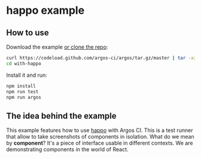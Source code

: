 # happo example

## How to use

Download the example [or clone the repo](https://github.com/argos-ci/argos):

```bash
curl https://codeload.github.com/argos-ci/argos/tar.gz/master | tar -xz --strip=2 argos-master/examples/with-happo
cd with-happo
```

Install it and run:

```bash
npm install
npm run test
npm run argos
```

## The idea behind the example

This example features how to use [happo](https://github.com/Galooshi/happo) with Argos CI.
This is a test runner that allow to take screenshots of components in isolation.
What do we mean by **component**?
It's a piece of interface usable in different contexts.
We are demonstrating components in the world of React.
